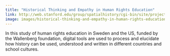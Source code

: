 ```yaml
---
title: "Historical Thinking and Empathy in Human Rights Education"
link: http://web.stanford.edu/group/spatialhistory/cgi-bin/site/project.php?id=1093
image: images/historical-thinking-and-empathy-in-human-rights-education.png
---
```

In this study of human rights education in Sweden and the US, funded by the Wallenberg foundation, digital tools are used to process and elucidate how history can be used, understood and written in different countries and school cultures.

